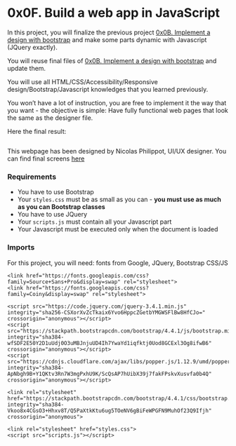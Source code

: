 <h1 class="gap">0x0F. Build a web app in JavaScript</h1>
<div class="well clean" id="project-description">
  <p>In this project, you will finalize the previous project <a href="/rltoken/oiPG7fxT8IPuYTMm8gbVBw" title="0x0B. Implement a design with bootstrap" target="_blank">0x0B. Implement a design with bootstrap</a> and make some parts dynamic with Javascript (JQuery exactly).</p>

<p>You will reuse final files of <a href="/rltoken/oiPG7fxT8IPuYTMm8gbVBw" title="0x0B. Implement a design with bootstrap" target="_blank">0x0B. Implement a design with bootstrap</a> and update them.</p>

<p>You will use all HTML/CSS/Accessibility/Responsive design/Bootstrap/Javascript knowledges that you learned previously. </p>

<p>You won’t have a lot of instruction, you are free to implement it the way that you want - the objective is simple: Have fully functional web pages that look the same as the designer file.</p>

<p>Here the final result:</p>

<p><img src="https://holbertonintranet.s3.amazonaws.com/uploads/medias/2020/3/3c71cc99d2fc1c12a3d3.jpg?X-Amz-Algorithm=AWS4-HMAC-SHA256&amp;X-Amz-Credential=AKIARDDGGGOU5BHMTQX4%2F20220204%2Fus-east-1%2Fs3%2Faws4_request&amp;X-Amz-Date=20220204T134858Z&amp;X-Amz-Expires=86400&amp;X-Amz-SignedHeaders=host&amp;X-Amz-Signature=5c660282c836ea3dc57bf716a3040076762023ae2c239123e511323813e12d32" alt="" style=""></p>

<p>This webpage has been designed by Nicolas Philippot, UI/UX designer. 
You can find final screens <a href="https://intranet-projects-files.s3.amazonaws.com/holbertonschool-webstack/623/Archive.zip" title="here" target="_blank">here</a></p>

<h3>Requirements</h3>

<ul>
<li>You have to use Bootstrap</li>
<li>Your <code>styles.css</code> must be as small as you can - <strong>you must use as much as you can Bootstrap classes</strong></li>
<li>You have to use JQuery</li>
<li>Your <code>scripts.js</code> must contain all your Javascript part</li>
<li>Your Javascript must be executed only when the document is loaded</li>
</ul>

<h3>Imports</h3>

<p>For this project, you will need: fonts from Google, JQuery, Bootstrap CSS/JS</p>

<pre><code>&lt;link href="https://fonts.googleapis.com/css?family=Source+Sans+Pro&amp;display=swap" rel="stylesheet"&gt;
&lt;link href="https://fonts.googleapis.com/css?family=Coiny&amp;display=swap" rel="stylesheet"&gt;

&lt;script src="https://code.jquery.com/jquery-3.4.1.min.js" integrity="sha256-CSXorXvZcTkaix6Yvo6HppcZGetbYMGWSFlBw8HfCJo=" crossorigin="anonymous"&gt;&lt;/script&gt;
&lt;script src="https://stackpath.bootstrapcdn.com/bootstrap/4.4.1/js/bootstrap.min.js" integrity="sha384-wfSDF2E50Y2D1uUdj0O3uMBJnjuUD4Ih7YwaYd1iqfktj0Uod8GCExl3Og8ifwB6" crossorigin="anonymous"&gt;&lt;/script&gt;
&lt;script src="https://cdnjs.cloudflare.com/ajax/libs/popper.js/1.12.9/umd/popper.min.js" integrity="sha384-ApNbgh9B+Y1QKtv3Rn7W3mgPxhU9K/ScQsAP7hUibX39j7fakFPskvXusvfa0b4Q" crossorigin="anonymous"&gt;&lt;/script&gt;

&lt;link rel="stylesheet" href="https://stackpath.bootstrapcdn.com/bootstrap/4.4.1/css/bootstrap.min.css" integrity="sha384-Vkoo8x4CGsO3+Hhxv8T/Q5PaXtkKtu6ug5TOeNV6gBiFeWPGFN9MuhOf23Q9Ifjh" crossorigin="anonymous"&gt;

&lt;link rel="stylesheet" href="styles.css"&gt;
&lt;script src="scripts.js"&gt;&lt;/script&gt;
</code></pre>

</div>